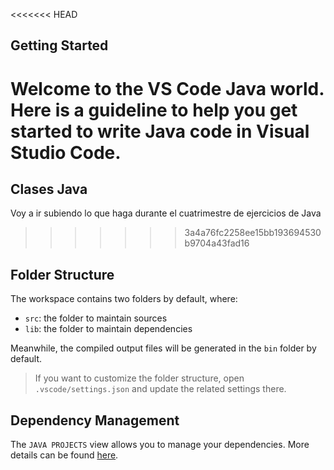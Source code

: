 <<<<<<< HEAD
## Getting Started

Welcome to the VS Code Java world. Here is a guideline to help you get started to write Java code in Visual Studio Code.
=======
## Clases Java
Voy a ir subiendo lo que haga durante el cuatrimestre de ejercicios de Java
>>>>>>> 3a4a76fc2258ee15bb193694530b9704a43fad16

## Folder Structure

The workspace contains two folders by default, where:

- `src`: the folder to maintain sources
- `lib`: the folder to maintain dependencies

Meanwhile, the compiled output files will be generated in the `bin` folder by default.

> If you want to customize the folder structure, open `.vscode/settings.json` and update the related settings there.

## Dependency Management

The `JAVA PROJECTS` view allows you to manage your dependencies. More details can be found [here](https://github.com/microsoft/vscode-java-dependency#manage-dependencies).
